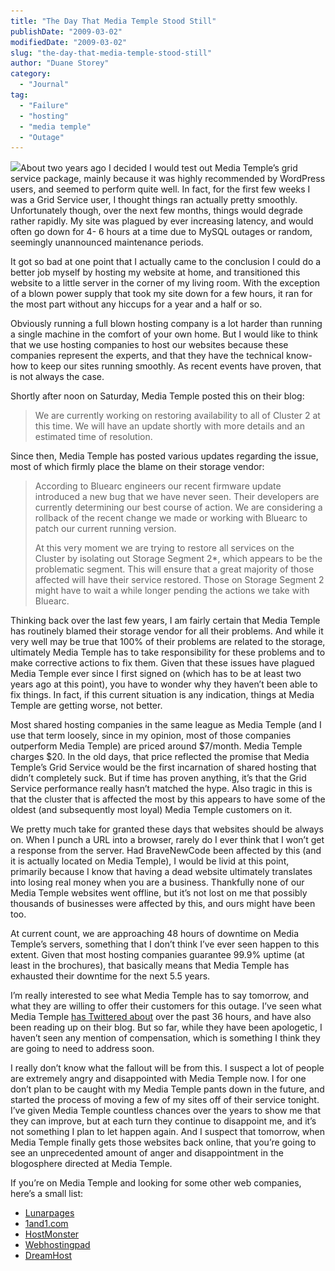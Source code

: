 ```yaml
---
title: "The Day That Media Temple Stood Still"
publishDate: "2009-03-02"
modifiedDate: "2009-03-02"
slug: "the-day-that-media-temple-stood-still"
author: "Duane Storey"
category:
  - "Journal"
tag:
  - "Failure"
  - "hosting"
  - "media temple"
  - "Outage"
---
```


![](http://www.migratorynerd.com/wp-content/uploads/2009/03/mt-250x140-dk1-1.png)About two years ago I decided I would test out Media Temple’s grid service package, mainly because it was highly recommended by WordPress users, and seemed to perform quite well. In fact, for the first few weeks I was a Grid Service user, I thought things ran actually pretty smoothly. Unfortunately though, over the next few months, things would degrade rather rapidly. My site was plagued by ever increasing latency, and would often go down for 4- 6 hours at a time due to MySQL outages or random, seemingly unannounced maintenance periods.

It got so bad at one point that I actually came to the conclusion I could do a better job myself by hosting my website at home, and transitioned this website to a little server in the corner of my living room. With the exception of a blown power supply that took my site down for a few hours, it ran for the most part without any hiccups for a year and a half or so.

Obviously running a full blown hosting company is a lot harder than running a single machine in the comfort of your own home. But I would like to think that we use hosting companies to host our websites because these companies represent the experts, and that they have the technical know-how to keep our sites running smoothly. As recent events have proven, that is not always the case.

Shortly after noon on Saturday, Media Temple posted this on their blog:

> We are currently working on restoring availability to all of Cluster 2 at this time. We will have an update shortly with more details and an estimated time of resolution.

Since then, Media Temple has posted various updates regarding the issue, most of which firmly place the blame on their storage vendor:

> According to Bluearc engineers our recent firmware update introduced a new bug that we have never seen. Their developers are currently determining our best course of action. We are considering a rollback of the recent change we made or working with Bluearc to patch our current running version.
> 
> At this very moment we are trying to restore all services on the Cluster by isolating out Storage Segment 2\*, which appears to be the problematic segment. This will ensure that a great majority of those affected will have their service restored. Those on Storage Segment 2 might have to wait a while longer pending the actions we take with Bluearc.

Thinking back over the last few years, I am fairly certain that Media Temple has routinely blamed their storage vendor for all their problems. And while it very well may be true that 100% of their problems are related to the storage, ultimately Media Temple has to take responsibility for these problems and to make corrective actions to fix them. Given that these issues have plagued Media Temple ever since I first signed on (which has to be at least two years ago at this point), you have to wonder why they haven’t been able to fix things. In fact, if this current situation is any indication, things at Media Temple are getting worse, not better.

Most shared hosting companies in the same league as Media Temple (and I use that term loosely, since in my opinion, most of those companies outperform Media Temple) are priced around $7/month. Media Temple charges $20. In the old days, that price reflected the promise that Media Temple’s Grid Service would be the first incarnation of shared hosting that didn’t completely suck. But if time has proven anything, it’s that the Grid Service performance really hasn’t matched the hype. Also tragic in this is that the cluster that is affected the most by this appears to have some of the oldest (and subsequently most loyal) Media Temple customers on it.

We pretty much take for granted these days that websites should be always on. When I punch a URL into a browser, rarely do I ever think that I won’t get a response from the server. Had BraveNewCode been affected by this (and it is actually located on Media Temple), I would be livid at this point, primarily because I know that having a dead website ultimately translates into losing real money when you are a business. Thankfully none of our Media Temple websites went offline, but it’s not lost on me that possibly thousands of businesses were affected by this, and ours might have been too.

At current count, we are approaching 48 hours of downtime on Media Temple’s servers, something that I don’t think I’ve ever seen happen to this extent. Given that most hosting companies guarantee 99.9% uptime (at least in the brochures), that basically means that Media Temple has exhausted their downtime for the next 5.5 years.

I’m really interested to see what Media Temple has to say tomorrow, and what they are willing to offer their customers for this outage. I’ve seen what Media Temple [has Twittered about](http://www.twitter.com/mediatemple) over the past 36 hours, and have also been reading up on their blog. But so far, while they have been apologetic, I haven’t seen any mention of compensation, which is something I think they are going to need to address soon.

I really don’t know what the fallout will be from this. I suspect a lot of people are extremely angry and disappointed with Media Temple now. I for one don’t plan to be caught with my Media Temple pants down in the future, and started the process of moving a few of my sites off of their service tonight. I’ve given Media Temple countless chances over the years to show me that they can improve, but at each turn they continue to disappoint me, and it’s not something I plan to let happen again. And I suspect that tomorrow, when Media Temple finally gets those websites back online, that you’re going to see an unprecedented amount of anger and disappointment in the blogosphere directed at Media Temple.

If you’re on Media Temple and looking for some other web companies, here’s a small list:

- [Lunarpages](http://www.kqzyfj.com/click-3387265-10446070)![](_images/the-day-that-media-temple-stood-still-2.)
- [1and1.com](http://www.anrdoezrs.net/click-3387265-10384862)![](_images/the-day-that-media-temple-stood-still-3.)
- [HostMonster](http://www.anrdoezrs.net/click-3387265-10421839)![](_images/the-day-that-media-temple-stood-still-4.)
- [Webhostingpad](http://www.jdoqocy.com/click-3387265-10555752)![](_images/the-day-that-media-temple-stood-still-5.)
- [DreamHost](http://www.dreamhost.com)